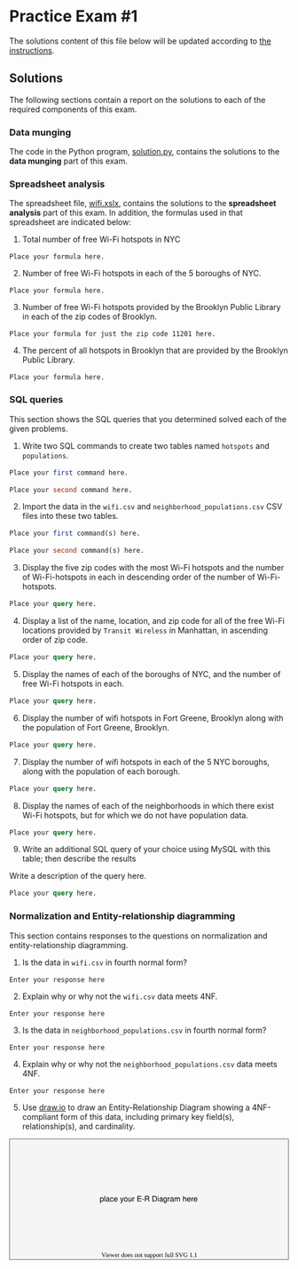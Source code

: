 # Practice Exam #1

The solutions content of this file below will be updated according to [the instructions](instructions/instructions.md).

## Solutions

The following sections contain a report on the solutions to each of the required components of this exam.

### Data munging

The code in the Python program, [solution.py](solution.py), contains the solutions to the **data munging** part of this exam.

### Spreadsheet analysis

The spreadsheet file, [wifi.xslx](data/wifi.xslx), contains the solutions to the **spreadsheet analysis** part of this exam. In addition, the formulas used in that spreadsheet are indicated below:

1. Total number of free Wi-Fi hotspots in NYC

```
Place your formula here.
```

2. Number of free Wi-Fi hotspots in each of the 5 boroughs of NYC.

```
Place your formula here.
```

3. Number of free Wi-Fi hotspots provided by the Brooklyn Public Library in each of the zip codes of Brooklyn.

```
Place your formula for just the zip code 11201 here.
```

4. The percent of all hotspots in Brooklyn that are provided by the Brooklyn Public Library.

```
Place your formula here.
```

### SQL queries

This section shows the SQL queries that you determined solved each of the given problems.

1. Write two SQL commands to create two tables named `hotspots` and `populations`.

```sql
Place your first command here.
```

```sql
Place your second command here.
```

2. Import the data in the `wifi.csv` and `neighborhood_populations.csv` CSV files into these two tables.

```sql
Place your first command(s) here.
```

```sql
Place your second command(s) here.
```

3. Display the five zip codes with the most Wi-Fi hotspots and the number of Wi-Fi-hotspots in each in descending order of the number of Wi-Fi-hotspots.

```sql
Place your query here.
```

4. Display a list of the name, location, and zip code for all of the free Wi-Fi locations provided by `Transit Wireless` in Manhattan, in ascending order of zip code.

```sql
Place your query here.
```

5. Display the names of each of the boroughs of NYC, and the number of free Wi-Fi hotspots in each.

```sql
Place your query here.
```

6. Display the number of wifi hotspots in Fort Greene, Brooklyn along with the population of Fort Greene, Brooklyn.

```sql
Place your query here.
```

7. Display the number of wifi hotspots in each of the 5 NYC boroughs, along with the population of each borough.

```sql
Place your query here.
```

8. Display the names of each of the neighborhoods in which there exist Wi-Fi hotspots, but for which we do not have population data.

```sql
Place your query here.
```

9. Write an additional SQL query of your choice using MySQL with this table; then describe the results

Write a description of the query here.

```sql
Place your query here.
```

### Normalization and Entity-relationship diagramming

This section contains responses to the questions on normalization and entity-relationship diagramming.

1. Is the data in `wifi.csv` in fourth normal form?

```
Enter your response here
```

2. Explain why or why not the `wifi.csv` data meets 4NF.

```
Enter your response here
```

3. Is the data in `neighborhood_populations.csv` in fourth normal form?

```
Enter your response here
```

4. Explain why or why not the `neighborhood_populations.csv` data meets 4NF.

```
Enter your response here
```

5. Use [draw.io](https://draw.io) to draw an Entity-Relationship Diagram showing a 4NF-compliant form of this data, including primary key field(s), relationship(s), and cardinality.

![Placeholder E-R Diagram](./images/placeholder-er-diagram.svg)
